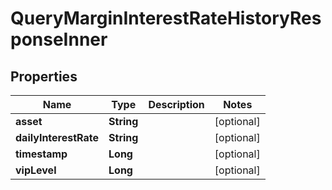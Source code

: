 

# QueryMarginInterestRateHistoryResponseInner


## Properties

| Name | Type | Description | Notes |
|------------ | ------------- | ------------- | -------------|
|**asset** | **String** |  |  [optional] |
|**dailyInterestRate** | **String** |  |  [optional] |
|**timestamp** | **Long** |  |  [optional] |
|**vipLevel** | **Long** |  |  [optional] |



